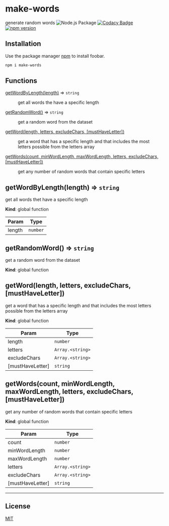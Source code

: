 # make-words

generate random words ![Node.js Package](https://github.com/dovid-moshe-crow/make-words/workflows/Node.js%20Package/badge.svg)
[![Codacy Badge](https://api.codacy.com/project/badge/Grade/6dabcb1a2a854b9794e9abadc9e8793b)](https://app.codacy.com/manual/dovidmoshecrow/make-words?utm_source=github.com&utm_medium=referral&utm_content=dovid-moshe-crow/make-words&utm_campaign=Badge_Grade_Dashboard)
[![npm version](https://badge.fury.io/js/make-words.svg)](//npmjs.com/package/make-words)

## Installation

Use the package manager [npm](https://www.npmjs.com/package/make-words) to install foobar.

```bash
npm i make-words
```

## Functions

<dl>
<dt><a href="#getWordByLength">getWordByLength(length)</a> ⇒ <code>string</code></dt>
<dd><p>get all words the have a specific length</p>
</dd>
<dt><a href="#getRandomWord">getRandomWord()</a> ⇒ <code>string</code></dt>
<dd><p>get a random word from the dataset</p>
</dd>
<dt><a href="#getWord">getWord(length, letters, excludeChars, [mustHaveLetter])</a></dt>
<dd><p>get a word that has a specific length and that includes the most letters possible from the letters array</p>
</dd>
<dt><a href="#getWords">getWords(count, minWordLength, maxWordLength, letters, excludeChars, [mustHaveLetter])</a></dt>
<dd><p>get any number of random words that contain specific letters</p>
</dd>
</dl>

<a name="getWordByLength"></a>

## getWordByLength(length) ⇒ <code>string</code>

get all words thet have a specific length

**Kind**: global function

| Param  | Type                |
| ------ | ------------------- |
| length | <code>number</code> |

<a name="getRandomWord"></a>

## getRandomWord() ⇒ <code>string</code>

get a random word from the dataset

**Kind**: global function  
<a name="getWord"></a>

## getWord(length, letters, excludeChars, \[mustHaveLetter\])

get a word that has a specific length and that includes the most letters possible from the letters array

**Kind**: global function

| Param              | Type                              |
| ------------------ | --------------------------------- |
| length             | <code>number</code>               |
| letters            | <code>Array.&lt;string&gt;</code> |
| excludeChars       | <code>Array.&lt;string&gt;</code> |
| \[mustHaveLetter\] | <code>string</code>               |

<a name="getWords"></a>

## getWords(count, minWordLength, maxWordLength, letters, excludeChars, \[mustHaveLetter\])

get any number of random words that contain specific letters

**Kind**: global function

| Param              | Type                              |
| ------------------ | --------------------------------- |
| count              | <code>number</code>               |
| minWordLength      | <code>number</code>               |
| maxWordLength      | <code>number</code>               |
| letters            | <code>Array.&lt;string&gt;</code> |
| excludeChars       | <code>Array.&lt;string&gt;</code> |
| \[mustHaveLetter\] | <code>string</code>               |

---

## License

[MIT](https://choosealicense.com/licenses/mit/)

